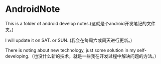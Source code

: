 # AndroidNote

This is a folder of android develop notes.(这就是个android开发笔记的文件夹。)

I will update it on SAT. or SUN..(我会在每周六或周天进行更新。)

There is noting about new technology, just some solution in my self-developing.（也没什么新的技术，就是一些我在开发过程中解决问题的方法。）
